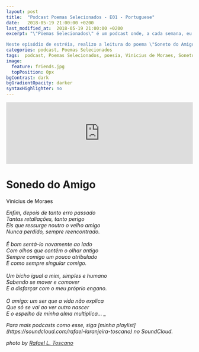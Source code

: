 ```yaml
---
layout: post
title:  "Podcast Poemas Selecionados - E01 - Portuguese"
date:   2018-05-19 21:00:00 +0200
last_modified_at:  2018-05-19 21:00:00 +0200
excerpt: "\"Poemas Selecionados\" é um podcast onde, a cada semana, eu leio um poema - de alguns escritores famosos e outros nem tanto assim - e faço comentários sobre o poema em si, o autor ou mesmo sobre a arte de escrever poesia.

Neste episódio de estréia, realizo a leitura do poema \"Soneto do Amigo\", de Vinicius de Moraes."
categories: podcast, Poemas Selecionados
tags:  podcast, Poemas Selecionados, poesia, Vinicius de Moraes, Soneto do Amigo
image:
  feature: friends.jpg
  topPosition: 0px
bgContrast: dark
bgGradientOpacity: darker
syntaxHighlighter: no
---
```


<iframe width="100%" height="166" scrolling="no" frameborder="no" allow="autoplay" src="https://w.soundcloud.com/player/?url=https%3A//api.soundcloud.com/tracks/363246173&color=%23ff5500&auto_play=false&hide_related=false&show_comments=true&show_user=true&show_reposts=false&show_teaser=true"></iframe>

<h1>Sonedo do Amigo</h1>
Vinicius de Moraes

<i> Enfim, depois de tanto erro passado<br/>
Tantas retaliações, tanto perigo<br/>
Eis que ressurge noutro o velho amigo<br/>
Nunca perdido, sempre reencontrado.<br/>
<br/>
É bom sentá-lo novamente ao lado<br/> 
Com olhos que contêm o olhar antigo<br/> 
Sempre comigo um pouco atribulado<br/> 
E como sempre singular comigo.<br/>
<br/>
Um bicho igual a mim, simples e humano<br/> 
Sabendo se mover e comover<br/> 
E a disfarçar com o meu próprio engano.<br/>
<br/>
O amigo: um ser que a vida não explica<br/>
Que só se vai ao ver outro nascer<br/>
E o espelho de minha alma multiplica...
_

<p>Para mais podcasts como esse, siga [minha playlist](https://soundcloud.com/rafael-laranjeira-toscano) no <i>SoundCloud.</i> </p>


<i>photo by <a href="http://otoscano.com/" target="_blank">Rafael L. Toscano</a></i>